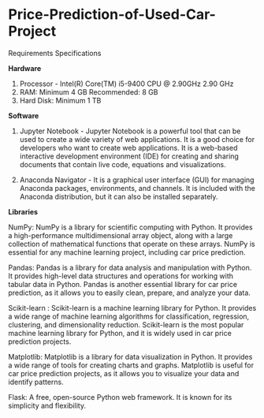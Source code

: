 # Price-Prediction-of-Used-Car-Project






Requirements Specifications

**Hardware**

1.	Processor - Intel(R) Core(TM) i5-9400 CPU @ 2.90GHz   2.90 GHz
2.	RAM: Minimum 4 GB
Recommended: 8 GB
3.	Hard Disk: Minimum 1 TB

**Software**

1.	Jupyter Notebook - Jupyter Notebook is a powerful tool that can be used to create a wide variety of web applications. It is a good choice for developers who want to create web applications. It is a web-based interactive development environment (IDE) for creating and sharing documents that contain live code, equations and visualizations.

2.	Anaconda Navigator - It is a graphical user interface (GUI) for managing Anaconda packages, environments, and channels. It is included with the Anaconda distribution, but it can also be installed separately.


**Libraries**

NumPy: NumPy is a library for scientific computing with Python. It provides a high-performance multidimensional array object, along with a large collection of mathematical functions that operate on these arrays. NumPy is essential for any machine learning project, including car price prediction.
   
Pandas: Pandas is a library for data analysis and manipulation with Python. It provides high-level data structures and operations for working with tabular data in Python. Pandas is another essential library for car price prediction, as it allows you to easily clean, prepare, and analyze your data.

Scikit-learn : Scikit-learn is a machine learning library for Python. It provides a wide range of machine learning algorithms for classification, regression, clustering, and dimensionality reduction. Scikit-learn is the most popular machine learning library for Python, and it is widely used in car price prediction projects.

Matplotlib: Matplotlib is a library for data visualization in Python. It provides a wide range of tools for creating charts and graphs. Matplotlib is useful for car price prediction projects, as it allows you to visualize your data and identify patterns.

Flask: A free, open-source Python web framework. It is known for its simplicity and flexibility.

